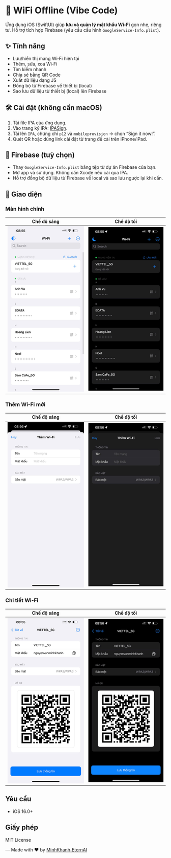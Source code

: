 # 📶 WiFi Offline (Vibe Code)

Ứng dụng iOS (SwiftUI) giúp **lưu và quản lý mật khẩu Wi‑Fi** gọn nhẹ, riêng tư. Hỗ trợ tích hợp Firebase (yêu cầu cấu hình `GoogleService-Info.plist`).

## ✨ Tính năng
- Lưu/hiển thị mạng Wi‑Fi hiện tại
- Thêm, sửa, xoá Wi‑Fi
- Tìm kiếm nhanh
- Chia sẻ bằng QR Code
- Xuất dữ liệu dạng JS
- Đồng bộ từ Firebase về thiết bị (local)
- Sao lưu dữ liệu từ thiết bị (local) lên Firebase

## 🛠 Cài đặt (không cần macOS)
1. Tải file IPA của ứng dụng.
2. Vào trang ký IPA: [IPASign](https://sign.ipasign.cc/).
3. Tải lên `IPA`, chứng chỉ `p12` và `mobileprovision` → chọn “Sign it now!”.
4. Quét QR hoặc dùng link cài đặt từ trang để cài trên iPhone/iPad.

## 🔧 Firebase (tuỳ chọn)
- Thay `GoogleService-Info.plist` bằng tệp từ dự án Firebase của bạn.
- Mở app và sử dụng. Không cần Xcode nếu cài qua IPA.
- Hỗ trợ đồng bộ dữ liệu từ Firebase về local và sao lưu ngược lại khi cần.

## 📱 Giao diện

### Màn hình chính
| Chế độ sáng | Chế độ tối |
|-------------|------------|
| ![Homepage Light](demo/homepage-light.jpg) | ![Homepage Dark](demo/homepage-dark.jpg) |

### Thêm Wi‑Fi mới
| Chế độ sáng | Chế độ tối |
|-------------|------------|
| ![Add WiFi Light](demo/add-wifi-light.jpg) | ![Add WiFi Dark](demo/add-wifi-dark.jpg) |

### Chi tiết Wi‑Fi
| Chế độ sáng | Chế độ tối |
|-------------|------------|
| ![WiFi Info Light](demo/wifi-info-light.jpg) | ![WiFi Info Dark](demo/wifi-info-dark.jpg) |

## Yêu cầu
- iOS 16.0+

## Giấy phép
MIT License

—
Made with ❤️ by [MinhKhanh‑EternAI](https://github.com/MinhKhanh-EternAI)
